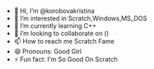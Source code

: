 - 👋 Hi, I’m @korobovakristina
- 👀 I’m interested in Scratch,Windows,MS_DOS
- 🌱 I’m currently learning C++
- 💞️ I’m looking to collaborate on ()
- 📫 How to reach me Scratch Fame
- 😄 Pronouns: Good Girl
- ⚡ Fun fact: I'm So Good On Scratch

<!---
korobovakristina/korobovakristina is a ✨ special ✨ repository because its `README.md` (this file) appears on your GitHub profile.
You can click the Preview link to take a look at your changes.
--->
